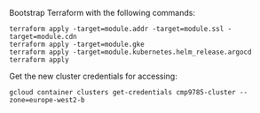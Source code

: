 Bootstrap Terraform with the following commands:

```
terraform apply -target=module.addr -target=module.ssl -target=module.cdn
terraform apply -target=module.gke
terraform apply -target=module.kubernetes.helm_release.argocd
terraform apply
```

Get the new cluster credentials for accessing:

```
gcloud container clusters get-credentials cmp9785-cluster --zone=europe-west2-b
```
